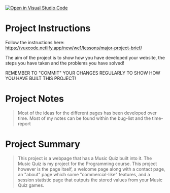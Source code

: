 [![Open in Visual Studio Code](https://classroom.github.com/assets/open-in-vscode-c66648af7eb3fe8bc4f294546bfd86ef473780cde1dea487d3c4ff354943c9ae.svg)](https://classroom.github.com/online_ide?assignment_repo_id=8952369&assignment_repo_type=AssignmentRepo)
# Project Instructions

Follow the instructions here: https://vuxcode.netlify.app/new/we1/lessons/major-project-brief/

The aim of the project is to show how you have developed your website, the steps you have taken and the problems you have solved!

REMEMBER TO "COMMIT" YOUR CHANGES REGULARLY TO SHOW HOW YOU HAVE BUILT THIS PROJECT!

# Project Notes

> Most of the ideas for the different pages has been developed over time. Most of my notes can be found within the bug-list and the time-report

# Project Summary

> This project is a webpage that has a Music Quiz built into it. The Music Quiz is my project for the Programming course. This project however is the page itself, a welcome page along with a contact page, an "about" page which some "commercial-like" features, and a session statistic page that outputs the stored values from your Music Quiz games.  